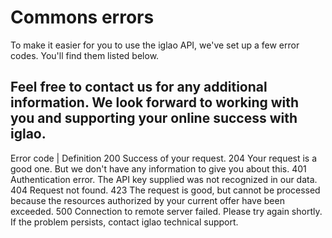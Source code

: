 # Commons errors
To make it easier for you to use the iglao API, we've set up a few error codes.
You'll find them listed below.

## Feel free to contact us for any additional information. We look forward to working with you and supporting your online success with iglao.

Error code |	Definition
200	Success of your request.
204	Your request is a good one. But we don't have any information to give you about this.
401	Authentication error. The API key supplied was not recognized in our data.
404	Request not found.
423	The request is good, but cannot be processed because the resources authorized by your current offer have been exceeded.
500	Connection to remote server failed. Please try again shortly. If the problem persists, contact iglao technical support.
